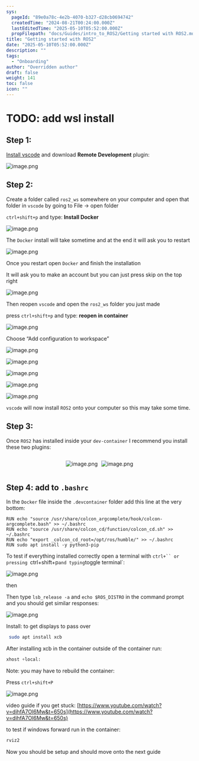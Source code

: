 ```yaml
---
sys:
  pageId: "89e0a78c-4e2b-4070-b327-d28cb0694742"
  createdTime: "2024-08-21T00:24:00.000Z"
  lastEditedTime: "2025-05-10T05:52:00.000Z"
  propFilepath: "docs/Guides/intro_to_ROS2/Getting started with ROS2.md"
title: "Getting started with ROS2"
date: "2025-05-10T05:52:00.000Z"
description: ""
tags:
  - "Onboarding"
author: "Overridden author"
draft: false
weight: 141
toc: false
icon: ""
---
```


# TODO: add wsl install

## Step 1:

[Install vscode](https://code.visualstudio.com/download) and download **Remote Development** plugin:

![image.png](https://prod-files-secure.s3.us-west-2.amazonaws.com/d518164a-d88e-44d1-a4ee-3adb3bd8bce0/efb52993-1881-4a40-b95e-6f020334f022/image.png?X-Amz-Algorithm=AWS4-HMAC-SHA256&X-Amz-Content-Sha256=UNSIGNED-PAYLOAD&X-Amz-Credential=ASIAZI2LB466X7MP5FGF%2F20250620%2Fus-west-2%2Fs3%2Faws4_request&X-Amz-Date=20250620T200939Z&X-Amz-Expires=3600&X-Amz-Security-Token=IQoJb3JpZ2luX2VjENr%2F%2F%2F%2F%2F%2F%2F%2F%2F%2FwEaCXVzLXdlc3QtMiJHMEUCIQCViLwAFw5%2B7YYAnr%2BEgDGJymB%2FNsxcrpyrAzwE7dSFCwIgUFECW4AeUyUO5OCPm3V3B7vUMuShNoFLhOgZvqKLJcMqiAQIw%2F%2F%2F%2F%2F%2F%2F%2F%2F%2F%2FARAAGgw2Mzc0MjMxODM4MDUiDB3hP7rTDJlUjkJyIircA5hsI%2B7XWJVhz3D3BlagAjPEOgp3v4%2BgxHmySrO46mn%2FGSNJjFiw7KBARwN0KoCyxQloLJR4vBI%2FEKCVSAa2Ay98AHWAQEAugEHinO6WIS9%2F8a0yVn7qA%2B84H2XwQukvd5OuPlcII1gP6GY3ED43p2lDcjz4xE7yW3oeVBttFYa%2FxJ4MM%2BZKf5lSF8J%2F%2B0JfNpeG3PwhPIqvXmXAQAV0zWHiScXnkU3mJq752XeiAPrxNJQN9ziQti%2B3qyd9eCKAjcCafANCMDyUQXshNGZWcxAySMV8Y4RNMiqYwo6kku5zSczwMTcTRQPg4tWrK0u2P%2Bt0SwbPKrj4kx5Tv2eyAStP7ypWY8nWtrizqt%2BGxVi%2FzXNpihLIaOs68DeOtU5DniyqJWNIORVtR4E605mzUowJ%2Bi6ntpxs7Qh7zuzgnswuT%2B%2BrdLcdU4IQHp1YEO2%2B6dIpx8Wql2JO6ghavalEAUEnHz69NKLEhjKXfNBbnkoHg9dgD8nm%2Bf56rhIJxmTU8ef7Pd9rVzUuTi1WTNMJDlCQhSdw1KSz2wXKUFLtPrBnpuSxmyfNvtgYfrIxCa4RCjmcWPvzfXVXlt3DO1E7gnYo7cAVgRjd8MfVxdeAm8bZAlivLdK%2FLs76DcajMJ%2By1sIGOqUBR4LxDnbGlsygKQnUkRB4Up3kpX%2B9SZWUaNT5oq4L2y%2B4E54Sr0c1FX0veGzbUoSVrS8jOEr4A29R%2B4LdzvCwTF9hXdzRvhn1R5JHvwdm%2BqmncpKnzmuEO5%2BUopIJwR0oWKMTDNsNMdyerCk0A3W2n6uc7F33WrQ80sPKbco3S1OaV%2FCUOu5T%2BKCSzkn2GyllGaKCDydqQHHMy7T2V%2F7odEaXCJ%2F7&X-Amz-Signature=ca3fd44618b66e675b5a0189cb509268bedda0015f5c5d71b9084bb15914e854&X-Amz-SignedHeaders=host&x-amz-checksum-mode=ENABLED&x-id=GetObject)

## Step 2:

Create a folder called `ros2_ws` somewhere on your computer and open that folder in `vscode` by going to File → open folder 

`ctrl+shift+p` and type: **Install Docker**

![image.png](https://prod-files-secure.s3.us-west-2.amazonaws.com/d518164a-d88e-44d1-a4ee-3adb3bd8bce0/2269dc0e-1cd5-47ff-bceb-c04ad9b2eab0/image.png?X-Amz-Algorithm=AWS4-HMAC-SHA256&X-Amz-Content-Sha256=UNSIGNED-PAYLOAD&X-Amz-Credential=ASIAZI2LB466X7MP5FGF%2F20250620%2Fus-west-2%2Fs3%2Faws4_request&X-Amz-Date=20250620T200939Z&X-Amz-Expires=3600&X-Amz-Security-Token=IQoJb3JpZ2luX2VjENr%2F%2F%2F%2F%2F%2F%2F%2F%2F%2FwEaCXVzLXdlc3QtMiJHMEUCIQCViLwAFw5%2B7YYAnr%2BEgDGJymB%2FNsxcrpyrAzwE7dSFCwIgUFECW4AeUyUO5OCPm3V3B7vUMuShNoFLhOgZvqKLJcMqiAQIw%2F%2F%2F%2F%2F%2F%2F%2F%2F%2F%2FARAAGgw2Mzc0MjMxODM4MDUiDB3hP7rTDJlUjkJyIircA5hsI%2B7XWJVhz3D3BlagAjPEOgp3v4%2BgxHmySrO46mn%2FGSNJjFiw7KBARwN0KoCyxQloLJR4vBI%2FEKCVSAa2Ay98AHWAQEAugEHinO6WIS9%2F8a0yVn7qA%2B84H2XwQukvd5OuPlcII1gP6GY3ED43p2lDcjz4xE7yW3oeVBttFYa%2FxJ4MM%2BZKf5lSF8J%2F%2B0JfNpeG3PwhPIqvXmXAQAV0zWHiScXnkU3mJq752XeiAPrxNJQN9ziQti%2B3qyd9eCKAjcCafANCMDyUQXshNGZWcxAySMV8Y4RNMiqYwo6kku5zSczwMTcTRQPg4tWrK0u2P%2Bt0SwbPKrj4kx5Tv2eyAStP7ypWY8nWtrizqt%2BGxVi%2FzXNpihLIaOs68DeOtU5DniyqJWNIORVtR4E605mzUowJ%2Bi6ntpxs7Qh7zuzgnswuT%2B%2BrdLcdU4IQHp1YEO2%2B6dIpx8Wql2JO6ghavalEAUEnHz69NKLEhjKXfNBbnkoHg9dgD8nm%2Bf56rhIJxmTU8ef7Pd9rVzUuTi1WTNMJDlCQhSdw1KSz2wXKUFLtPrBnpuSxmyfNvtgYfrIxCa4RCjmcWPvzfXVXlt3DO1E7gnYo7cAVgRjd8MfVxdeAm8bZAlivLdK%2FLs76DcajMJ%2By1sIGOqUBR4LxDnbGlsygKQnUkRB4Up3kpX%2B9SZWUaNT5oq4L2y%2B4E54Sr0c1FX0veGzbUoSVrS8jOEr4A29R%2B4LdzvCwTF9hXdzRvhn1R5JHvwdm%2BqmncpKnzmuEO5%2BUopIJwR0oWKMTDNsNMdyerCk0A3W2n6uc7F33WrQ80sPKbco3S1OaV%2FCUOu5T%2BKCSzkn2GyllGaKCDydqQHHMy7T2V%2F7odEaXCJ%2F7&X-Amz-Signature=b9a8ddf7841c173edb5a7251365fbe813db88e8feeae6e2247396ff8e2e6c5d6&X-Amz-SignedHeaders=host&x-amz-checksum-mode=ENABLED&x-id=GetObject)

The `Docker` install will take sometime and at the end it will ask you to restart

![image.png](https://prod-files-secure.s3.us-west-2.amazonaws.com/d518164a-d88e-44d1-a4ee-3adb3bd8bce0/ed233f78-be33-4b1f-b89c-9c346c0e961e/image.png?X-Amz-Algorithm=AWS4-HMAC-SHA256&X-Amz-Content-Sha256=UNSIGNED-PAYLOAD&X-Amz-Credential=ASIAZI2LB466X7MP5FGF%2F20250620%2Fus-west-2%2Fs3%2Faws4_request&X-Amz-Date=20250620T200939Z&X-Amz-Expires=3600&X-Amz-Security-Token=IQoJb3JpZ2luX2VjENr%2F%2F%2F%2F%2F%2F%2F%2F%2F%2FwEaCXVzLXdlc3QtMiJHMEUCIQCViLwAFw5%2B7YYAnr%2BEgDGJymB%2FNsxcrpyrAzwE7dSFCwIgUFECW4AeUyUO5OCPm3V3B7vUMuShNoFLhOgZvqKLJcMqiAQIw%2F%2F%2F%2F%2F%2F%2F%2F%2F%2F%2FARAAGgw2Mzc0MjMxODM4MDUiDB3hP7rTDJlUjkJyIircA5hsI%2B7XWJVhz3D3BlagAjPEOgp3v4%2BgxHmySrO46mn%2FGSNJjFiw7KBARwN0KoCyxQloLJR4vBI%2FEKCVSAa2Ay98AHWAQEAugEHinO6WIS9%2F8a0yVn7qA%2B84H2XwQukvd5OuPlcII1gP6GY3ED43p2lDcjz4xE7yW3oeVBttFYa%2FxJ4MM%2BZKf5lSF8J%2F%2B0JfNpeG3PwhPIqvXmXAQAV0zWHiScXnkU3mJq752XeiAPrxNJQN9ziQti%2B3qyd9eCKAjcCafANCMDyUQXshNGZWcxAySMV8Y4RNMiqYwo6kku5zSczwMTcTRQPg4tWrK0u2P%2Bt0SwbPKrj4kx5Tv2eyAStP7ypWY8nWtrizqt%2BGxVi%2FzXNpihLIaOs68DeOtU5DniyqJWNIORVtR4E605mzUowJ%2Bi6ntpxs7Qh7zuzgnswuT%2B%2BrdLcdU4IQHp1YEO2%2B6dIpx8Wql2JO6ghavalEAUEnHz69NKLEhjKXfNBbnkoHg9dgD8nm%2Bf56rhIJxmTU8ef7Pd9rVzUuTi1WTNMJDlCQhSdw1KSz2wXKUFLtPrBnpuSxmyfNvtgYfrIxCa4RCjmcWPvzfXVXlt3DO1E7gnYo7cAVgRjd8MfVxdeAm8bZAlivLdK%2FLs76DcajMJ%2By1sIGOqUBR4LxDnbGlsygKQnUkRB4Up3kpX%2B9SZWUaNT5oq4L2y%2B4E54Sr0c1FX0veGzbUoSVrS8jOEr4A29R%2B4LdzvCwTF9hXdzRvhn1R5JHvwdm%2BqmncpKnzmuEO5%2BUopIJwR0oWKMTDNsNMdyerCk0A3W2n6uc7F33WrQ80sPKbco3S1OaV%2FCUOu5T%2BKCSzkn2GyllGaKCDydqQHHMy7T2V%2F7odEaXCJ%2F7&X-Amz-Signature=b1ffe939ce4cf8162a024e2e16d90efbc54ee9445242a8b214a0a130082dc6da&X-Amz-SignedHeaders=host&x-amz-checksum-mode=ENABLED&x-id=GetObject)

Once you restart open `Docker` and finish the installation

It will ask you to make an account but you can just press skip on the top right

![image.png](https://prod-files-secure.s3.us-west-2.amazonaws.com/d518164a-d88e-44d1-a4ee-3adb3bd8bce0/21010ad9-1659-4fd9-9f59-9932a09b2a3d/image.png?X-Amz-Algorithm=AWS4-HMAC-SHA256&X-Amz-Content-Sha256=UNSIGNED-PAYLOAD&X-Amz-Credential=ASIAZI2LB466X7MP5FGF%2F20250620%2Fus-west-2%2Fs3%2Faws4_request&X-Amz-Date=20250620T200939Z&X-Amz-Expires=3600&X-Amz-Security-Token=IQoJb3JpZ2luX2VjENr%2F%2F%2F%2F%2F%2F%2F%2F%2F%2FwEaCXVzLXdlc3QtMiJHMEUCIQCViLwAFw5%2B7YYAnr%2BEgDGJymB%2FNsxcrpyrAzwE7dSFCwIgUFECW4AeUyUO5OCPm3V3B7vUMuShNoFLhOgZvqKLJcMqiAQIw%2F%2F%2F%2F%2F%2F%2F%2F%2F%2F%2FARAAGgw2Mzc0MjMxODM4MDUiDB3hP7rTDJlUjkJyIircA5hsI%2B7XWJVhz3D3BlagAjPEOgp3v4%2BgxHmySrO46mn%2FGSNJjFiw7KBARwN0KoCyxQloLJR4vBI%2FEKCVSAa2Ay98AHWAQEAugEHinO6WIS9%2F8a0yVn7qA%2B84H2XwQukvd5OuPlcII1gP6GY3ED43p2lDcjz4xE7yW3oeVBttFYa%2FxJ4MM%2BZKf5lSF8J%2F%2B0JfNpeG3PwhPIqvXmXAQAV0zWHiScXnkU3mJq752XeiAPrxNJQN9ziQti%2B3qyd9eCKAjcCafANCMDyUQXshNGZWcxAySMV8Y4RNMiqYwo6kku5zSczwMTcTRQPg4tWrK0u2P%2Bt0SwbPKrj4kx5Tv2eyAStP7ypWY8nWtrizqt%2BGxVi%2FzXNpihLIaOs68DeOtU5DniyqJWNIORVtR4E605mzUowJ%2Bi6ntpxs7Qh7zuzgnswuT%2B%2BrdLcdU4IQHp1YEO2%2B6dIpx8Wql2JO6ghavalEAUEnHz69NKLEhjKXfNBbnkoHg9dgD8nm%2Bf56rhIJxmTU8ef7Pd9rVzUuTi1WTNMJDlCQhSdw1KSz2wXKUFLtPrBnpuSxmyfNvtgYfrIxCa4RCjmcWPvzfXVXlt3DO1E7gnYo7cAVgRjd8MfVxdeAm8bZAlivLdK%2FLs76DcajMJ%2By1sIGOqUBR4LxDnbGlsygKQnUkRB4Up3kpX%2B9SZWUaNT5oq4L2y%2B4E54Sr0c1FX0veGzbUoSVrS8jOEr4A29R%2B4LdzvCwTF9hXdzRvhn1R5JHvwdm%2BqmncpKnzmuEO5%2BUopIJwR0oWKMTDNsNMdyerCk0A3W2n6uc7F33WrQ80sPKbco3S1OaV%2FCUOu5T%2BKCSzkn2GyllGaKCDydqQHHMy7T2V%2F7odEaXCJ%2F7&X-Amz-Signature=3304fe89c50fd5f1b2bda806e55772572ea5f77fa06fe34fa0b973eb6d0e35e2&X-Amz-SignedHeaders=host&x-amz-checksum-mode=ENABLED&x-id=GetObject)

Then reopen `vscode` and open the `ros2_ws` folder you just made

press `ctrl+shift+p` and type: **reopen in container**

![image.png](https://prod-files-secure.s3.us-west-2.amazonaws.com/d518164a-d88e-44d1-a4ee-3adb3bd8bce0/4e93b8c2-41ad-488c-8095-c74205196118/image.png?X-Amz-Algorithm=AWS4-HMAC-SHA256&X-Amz-Content-Sha256=UNSIGNED-PAYLOAD&X-Amz-Credential=ASIAZI2LB466X7MP5FGF%2F20250620%2Fus-west-2%2Fs3%2Faws4_request&X-Amz-Date=20250620T200939Z&X-Amz-Expires=3600&X-Amz-Security-Token=IQoJb3JpZ2luX2VjENr%2F%2F%2F%2F%2F%2F%2F%2F%2F%2FwEaCXVzLXdlc3QtMiJHMEUCIQCViLwAFw5%2B7YYAnr%2BEgDGJymB%2FNsxcrpyrAzwE7dSFCwIgUFECW4AeUyUO5OCPm3V3B7vUMuShNoFLhOgZvqKLJcMqiAQIw%2F%2F%2F%2F%2F%2F%2F%2F%2F%2F%2FARAAGgw2Mzc0MjMxODM4MDUiDB3hP7rTDJlUjkJyIircA5hsI%2B7XWJVhz3D3BlagAjPEOgp3v4%2BgxHmySrO46mn%2FGSNJjFiw7KBARwN0KoCyxQloLJR4vBI%2FEKCVSAa2Ay98AHWAQEAugEHinO6WIS9%2F8a0yVn7qA%2B84H2XwQukvd5OuPlcII1gP6GY3ED43p2lDcjz4xE7yW3oeVBttFYa%2FxJ4MM%2BZKf5lSF8J%2F%2B0JfNpeG3PwhPIqvXmXAQAV0zWHiScXnkU3mJq752XeiAPrxNJQN9ziQti%2B3qyd9eCKAjcCafANCMDyUQXshNGZWcxAySMV8Y4RNMiqYwo6kku5zSczwMTcTRQPg4tWrK0u2P%2Bt0SwbPKrj4kx5Tv2eyAStP7ypWY8nWtrizqt%2BGxVi%2FzXNpihLIaOs68DeOtU5DniyqJWNIORVtR4E605mzUowJ%2Bi6ntpxs7Qh7zuzgnswuT%2B%2BrdLcdU4IQHp1YEO2%2B6dIpx8Wql2JO6ghavalEAUEnHz69NKLEhjKXfNBbnkoHg9dgD8nm%2Bf56rhIJxmTU8ef7Pd9rVzUuTi1WTNMJDlCQhSdw1KSz2wXKUFLtPrBnpuSxmyfNvtgYfrIxCa4RCjmcWPvzfXVXlt3DO1E7gnYo7cAVgRjd8MfVxdeAm8bZAlivLdK%2FLs76DcajMJ%2By1sIGOqUBR4LxDnbGlsygKQnUkRB4Up3kpX%2B9SZWUaNT5oq4L2y%2B4E54Sr0c1FX0veGzbUoSVrS8jOEr4A29R%2B4LdzvCwTF9hXdzRvhn1R5JHvwdm%2BqmncpKnzmuEO5%2BUopIJwR0oWKMTDNsNMdyerCk0A3W2n6uc7F33WrQ80sPKbco3S1OaV%2FCUOu5T%2BKCSzkn2GyllGaKCDydqQHHMy7T2V%2F7odEaXCJ%2F7&X-Amz-Signature=67299f4c83549e48d1dd2c2ffa0ab28aa6e241cff4d1a76378abee7be78844db&X-Amz-SignedHeaders=host&x-amz-checksum-mode=ENABLED&x-id=GetObject)

Choose “Add configuration to workspace”

![image.png](https://prod-files-secure.s3.us-west-2.amazonaws.com/d518164a-d88e-44d1-a4ee-3adb3bd8bce0/9560b282-5060-4989-ba37-97e7b2c22476/image.png?X-Amz-Algorithm=AWS4-HMAC-SHA256&X-Amz-Content-Sha256=UNSIGNED-PAYLOAD&X-Amz-Credential=ASIAZI2LB466X7MP5FGF%2F20250620%2Fus-west-2%2Fs3%2Faws4_request&X-Amz-Date=20250620T200939Z&X-Amz-Expires=3600&X-Amz-Security-Token=IQoJb3JpZ2luX2VjENr%2F%2F%2F%2F%2F%2F%2F%2F%2F%2FwEaCXVzLXdlc3QtMiJHMEUCIQCViLwAFw5%2B7YYAnr%2BEgDGJymB%2FNsxcrpyrAzwE7dSFCwIgUFECW4AeUyUO5OCPm3V3B7vUMuShNoFLhOgZvqKLJcMqiAQIw%2F%2F%2F%2F%2F%2F%2F%2F%2F%2F%2FARAAGgw2Mzc0MjMxODM4MDUiDB3hP7rTDJlUjkJyIircA5hsI%2B7XWJVhz3D3BlagAjPEOgp3v4%2BgxHmySrO46mn%2FGSNJjFiw7KBARwN0KoCyxQloLJR4vBI%2FEKCVSAa2Ay98AHWAQEAugEHinO6WIS9%2F8a0yVn7qA%2B84H2XwQukvd5OuPlcII1gP6GY3ED43p2lDcjz4xE7yW3oeVBttFYa%2FxJ4MM%2BZKf5lSF8J%2F%2B0JfNpeG3PwhPIqvXmXAQAV0zWHiScXnkU3mJq752XeiAPrxNJQN9ziQti%2B3qyd9eCKAjcCafANCMDyUQXshNGZWcxAySMV8Y4RNMiqYwo6kku5zSczwMTcTRQPg4tWrK0u2P%2Bt0SwbPKrj4kx5Tv2eyAStP7ypWY8nWtrizqt%2BGxVi%2FzXNpihLIaOs68DeOtU5DniyqJWNIORVtR4E605mzUowJ%2Bi6ntpxs7Qh7zuzgnswuT%2B%2BrdLcdU4IQHp1YEO2%2B6dIpx8Wql2JO6ghavalEAUEnHz69NKLEhjKXfNBbnkoHg9dgD8nm%2Bf56rhIJxmTU8ef7Pd9rVzUuTi1WTNMJDlCQhSdw1KSz2wXKUFLtPrBnpuSxmyfNvtgYfrIxCa4RCjmcWPvzfXVXlt3DO1E7gnYo7cAVgRjd8MfVxdeAm8bZAlivLdK%2FLs76DcajMJ%2By1sIGOqUBR4LxDnbGlsygKQnUkRB4Up3kpX%2B9SZWUaNT5oq4L2y%2B4E54Sr0c1FX0veGzbUoSVrS8jOEr4A29R%2B4LdzvCwTF9hXdzRvhn1R5JHvwdm%2BqmncpKnzmuEO5%2BUopIJwR0oWKMTDNsNMdyerCk0A3W2n6uc7F33WrQ80sPKbco3S1OaV%2FCUOu5T%2BKCSzkn2GyllGaKCDydqQHHMy7T2V%2F7odEaXCJ%2F7&X-Amz-Signature=a4f899a78275ad496453661d6e1854b3877fcd47ed99ea30e91823ceee315570&X-Amz-SignedHeaders=host&x-amz-checksum-mode=ENABLED&x-id=GetObject)

![image.png](https://prod-files-secure.s3.us-west-2.amazonaws.com/d518164a-d88e-44d1-a4ee-3adb3bd8bce0/2ee63f81-886b-48e8-a553-dc6e5eac99e4/image.png?X-Amz-Algorithm=AWS4-HMAC-SHA256&X-Amz-Content-Sha256=UNSIGNED-PAYLOAD&X-Amz-Credential=ASIAZI2LB466X7MP5FGF%2F20250620%2Fus-west-2%2Fs3%2Faws4_request&X-Amz-Date=20250620T200939Z&X-Amz-Expires=3600&X-Amz-Security-Token=IQoJb3JpZ2luX2VjENr%2F%2F%2F%2F%2F%2F%2F%2F%2F%2FwEaCXVzLXdlc3QtMiJHMEUCIQCViLwAFw5%2B7YYAnr%2BEgDGJymB%2FNsxcrpyrAzwE7dSFCwIgUFECW4AeUyUO5OCPm3V3B7vUMuShNoFLhOgZvqKLJcMqiAQIw%2F%2F%2F%2F%2F%2F%2F%2F%2F%2F%2FARAAGgw2Mzc0MjMxODM4MDUiDB3hP7rTDJlUjkJyIircA5hsI%2B7XWJVhz3D3BlagAjPEOgp3v4%2BgxHmySrO46mn%2FGSNJjFiw7KBARwN0KoCyxQloLJR4vBI%2FEKCVSAa2Ay98AHWAQEAugEHinO6WIS9%2F8a0yVn7qA%2B84H2XwQukvd5OuPlcII1gP6GY3ED43p2lDcjz4xE7yW3oeVBttFYa%2FxJ4MM%2BZKf5lSF8J%2F%2B0JfNpeG3PwhPIqvXmXAQAV0zWHiScXnkU3mJq752XeiAPrxNJQN9ziQti%2B3qyd9eCKAjcCafANCMDyUQXshNGZWcxAySMV8Y4RNMiqYwo6kku5zSczwMTcTRQPg4tWrK0u2P%2Bt0SwbPKrj4kx5Tv2eyAStP7ypWY8nWtrizqt%2BGxVi%2FzXNpihLIaOs68DeOtU5DniyqJWNIORVtR4E605mzUowJ%2Bi6ntpxs7Qh7zuzgnswuT%2B%2BrdLcdU4IQHp1YEO2%2B6dIpx8Wql2JO6ghavalEAUEnHz69NKLEhjKXfNBbnkoHg9dgD8nm%2Bf56rhIJxmTU8ef7Pd9rVzUuTi1WTNMJDlCQhSdw1KSz2wXKUFLtPrBnpuSxmyfNvtgYfrIxCa4RCjmcWPvzfXVXlt3DO1E7gnYo7cAVgRjd8MfVxdeAm8bZAlivLdK%2FLs76DcajMJ%2By1sIGOqUBR4LxDnbGlsygKQnUkRB4Up3kpX%2B9SZWUaNT5oq4L2y%2B4E54Sr0c1FX0veGzbUoSVrS8jOEr4A29R%2B4LdzvCwTF9hXdzRvhn1R5JHvwdm%2BqmncpKnzmuEO5%2BUopIJwR0oWKMTDNsNMdyerCk0A3W2n6uc7F33WrQ80sPKbco3S1OaV%2FCUOu5T%2BKCSzkn2GyllGaKCDydqQHHMy7T2V%2F7odEaXCJ%2F7&X-Amz-Signature=7170fcee578f401c3b377cc4508a6d205a76927ca5ba610753ae665b80a06276&X-Amz-SignedHeaders=host&x-amz-checksum-mode=ENABLED&x-id=GetObject)

![image.png](https://prod-files-secure.s3.us-west-2.amazonaws.com/d518164a-d88e-44d1-a4ee-3adb3bd8bce0/ae1580b2-b048-407e-aed9-b584224a7a04/image.png?X-Amz-Algorithm=AWS4-HMAC-SHA256&X-Amz-Content-Sha256=UNSIGNED-PAYLOAD&X-Amz-Credential=ASIAZI2LB466X7MP5FGF%2F20250620%2Fus-west-2%2Fs3%2Faws4_request&X-Amz-Date=20250620T200939Z&X-Amz-Expires=3600&X-Amz-Security-Token=IQoJb3JpZ2luX2VjENr%2F%2F%2F%2F%2F%2F%2F%2F%2F%2FwEaCXVzLXdlc3QtMiJHMEUCIQCViLwAFw5%2B7YYAnr%2BEgDGJymB%2FNsxcrpyrAzwE7dSFCwIgUFECW4AeUyUO5OCPm3V3B7vUMuShNoFLhOgZvqKLJcMqiAQIw%2F%2F%2F%2F%2F%2F%2F%2F%2F%2F%2FARAAGgw2Mzc0MjMxODM4MDUiDB3hP7rTDJlUjkJyIircA5hsI%2B7XWJVhz3D3BlagAjPEOgp3v4%2BgxHmySrO46mn%2FGSNJjFiw7KBARwN0KoCyxQloLJR4vBI%2FEKCVSAa2Ay98AHWAQEAugEHinO6WIS9%2F8a0yVn7qA%2B84H2XwQukvd5OuPlcII1gP6GY3ED43p2lDcjz4xE7yW3oeVBttFYa%2FxJ4MM%2BZKf5lSF8J%2F%2B0JfNpeG3PwhPIqvXmXAQAV0zWHiScXnkU3mJq752XeiAPrxNJQN9ziQti%2B3qyd9eCKAjcCafANCMDyUQXshNGZWcxAySMV8Y4RNMiqYwo6kku5zSczwMTcTRQPg4tWrK0u2P%2Bt0SwbPKrj4kx5Tv2eyAStP7ypWY8nWtrizqt%2BGxVi%2FzXNpihLIaOs68DeOtU5DniyqJWNIORVtR4E605mzUowJ%2Bi6ntpxs7Qh7zuzgnswuT%2B%2BrdLcdU4IQHp1YEO2%2B6dIpx8Wql2JO6ghavalEAUEnHz69NKLEhjKXfNBbnkoHg9dgD8nm%2Bf56rhIJxmTU8ef7Pd9rVzUuTi1WTNMJDlCQhSdw1KSz2wXKUFLtPrBnpuSxmyfNvtgYfrIxCa4RCjmcWPvzfXVXlt3DO1E7gnYo7cAVgRjd8MfVxdeAm8bZAlivLdK%2FLs76DcajMJ%2By1sIGOqUBR4LxDnbGlsygKQnUkRB4Up3kpX%2B9SZWUaNT5oq4L2y%2B4E54Sr0c1FX0veGzbUoSVrS8jOEr4A29R%2B4LdzvCwTF9hXdzRvhn1R5JHvwdm%2BqmncpKnzmuEO5%2BUopIJwR0oWKMTDNsNMdyerCk0A3W2n6uc7F33WrQ80sPKbco3S1OaV%2FCUOu5T%2BKCSzkn2GyllGaKCDydqQHHMy7T2V%2F7odEaXCJ%2F7&X-Amz-Signature=c0c7b94fcf6904dd36f6983e05054bc8393bb2fa421f16c1109370250240f0cf&X-Amz-SignedHeaders=host&x-amz-checksum-mode=ENABLED&x-id=GetObject)

![image.png](https://prod-files-secure.s3.us-west-2.amazonaws.com/d518164a-d88e-44d1-a4ee-3adb3bd8bce0/53255b28-f75e-430f-b9e3-c0ac8577e42b/image.png?X-Amz-Algorithm=AWS4-HMAC-SHA256&X-Amz-Content-Sha256=UNSIGNED-PAYLOAD&X-Amz-Credential=ASIAZI2LB466X7MP5FGF%2F20250620%2Fus-west-2%2Fs3%2Faws4_request&X-Amz-Date=20250620T200939Z&X-Amz-Expires=3600&X-Amz-Security-Token=IQoJb3JpZ2luX2VjENr%2F%2F%2F%2F%2F%2F%2F%2F%2F%2FwEaCXVzLXdlc3QtMiJHMEUCIQCViLwAFw5%2B7YYAnr%2BEgDGJymB%2FNsxcrpyrAzwE7dSFCwIgUFECW4AeUyUO5OCPm3V3B7vUMuShNoFLhOgZvqKLJcMqiAQIw%2F%2F%2F%2F%2F%2F%2F%2F%2F%2F%2FARAAGgw2Mzc0MjMxODM4MDUiDB3hP7rTDJlUjkJyIircA5hsI%2B7XWJVhz3D3BlagAjPEOgp3v4%2BgxHmySrO46mn%2FGSNJjFiw7KBARwN0KoCyxQloLJR4vBI%2FEKCVSAa2Ay98AHWAQEAugEHinO6WIS9%2F8a0yVn7qA%2B84H2XwQukvd5OuPlcII1gP6GY3ED43p2lDcjz4xE7yW3oeVBttFYa%2FxJ4MM%2BZKf5lSF8J%2F%2B0JfNpeG3PwhPIqvXmXAQAV0zWHiScXnkU3mJq752XeiAPrxNJQN9ziQti%2B3qyd9eCKAjcCafANCMDyUQXshNGZWcxAySMV8Y4RNMiqYwo6kku5zSczwMTcTRQPg4tWrK0u2P%2Bt0SwbPKrj4kx5Tv2eyAStP7ypWY8nWtrizqt%2BGxVi%2FzXNpihLIaOs68DeOtU5DniyqJWNIORVtR4E605mzUowJ%2Bi6ntpxs7Qh7zuzgnswuT%2B%2BrdLcdU4IQHp1YEO2%2B6dIpx8Wql2JO6ghavalEAUEnHz69NKLEhjKXfNBbnkoHg9dgD8nm%2Bf56rhIJxmTU8ef7Pd9rVzUuTi1WTNMJDlCQhSdw1KSz2wXKUFLtPrBnpuSxmyfNvtgYfrIxCa4RCjmcWPvzfXVXlt3DO1E7gnYo7cAVgRjd8MfVxdeAm8bZAlivLdK%2FLs76DcajMJ%2By1sIGOqUBR4LxDnbGlsygKQnUkRB4Up3kpX%2B9SZWUaNT5oq4L2y%2B4E54Sr0c1FX0veGzbUoSVrS8jOEr4A29R%2B4LdzvCwTF9hXdzRvhn1R5JHvwdm%2BqmncpKnzmuEO5%2BUopIJwR0oWKMTDNsNMdyerCk0A3W2n6uc7F33WrQ80sPKbco3S1OaV%2FCUOu5T%2BKCSzkn2GyllGaKCDydqQHHMy7T2V%2F7odEaXCJ%2F7&X-Amz-Signature=b9490678ca697194ad73dbbacd390a02d3c00c1d00b52d58b5d6d820619cc77f&X-Amz-SignedHeaders=host&x-amz-checksum-mode=ENABLED&x-id=GetObject)

![image.png](https://prod-files-secure.s3.us-west-2.amazonaws.com/d518164a-d88e-44d1-a4ee-3adb3bd8bce0/7c562767-5af9-4ffb-97d1-327bcdf4ee00/image.png?X-Amz-Algorithm=AWS4-HMAC-SHA256&X-Amz-Content-Sha256=UNSIGNED-PAYLOAD&X-Amz-Credential=ASIAZI2LB466X7MP5FGF%2F20250620%2Fus-west-2%2Fs3%2Faws4_request&X-Amz-Date=20250620T200939Z&X-Amz-Expires=3600&X-Amz-Security-Token=IQoJb3JpZ2luX2VjENr%2F%2F%2F%2F%2F%2F%2F%2F%2F%2FwEaCXVzLXdlc3QtMiJHMEUCIQCViLwAFw5%2B7YYAnr%2BEgDGJymB%2FNsxcrpyrAzwE7dSFCwIgUFECW4AeUyUO5OCPm3V3B7vUMuShNoFLhOgZvqKLJcMqiAQIw%2F%2F%2F%2F%2F%2F%2F%2F%2F%2F%2FARAAGgw2Mzc0MjMxODM4MDUiDB3hP7rTDJlUjkJyIircA5hsI%2B7XWJVhz3D3BlagAjPEOgp3v4%2BgxHmySrO46mn%2FGSNJjFiw7KBARwN0KoCyxQloLJR4vBI%2FEKCVSAa2Ay98AHWAQEAugEHinO6WIS9%2F8a0yVn7qA%2B84H2XwQukvd5OuPlcII1gP6GY3ED43p2lDcjz4xE7yW3oeVBttFYa%2FxJ4MM%2BZKf5lSF8J%2F%2B0JfNpeG3PwhPIqvXmXAQAV0zWHiScXnkU3mJq752XeiAPrxNJQN9ziQti%2B3qyd9eCKAjcCafANCMDyUQXshNGZWcxAySMV8Y4RNMiqYwo6kku5zSczwMTcTRQPg4tWrK0u2P%2Bt0SwbPKrj4kx5Tv2eyAStP7ypWY8nWtrizqt%2BGxVi%2FzXNpihLIaOs68DeOtU5DniyqJWNIORVtR4E605mzUowJ%2Bi6ntpxs7Qh7zuzgnswuT%2B%2BrdLcdU4IQHp1YEO2%2B6dIpx8Wql2JO6ghavalEAUEnHz69NKLEhjKXfNBbnkoHg9dgD8nm%2Bf56rhIJxmTU8ef7Pd9rVzUuTi1WTNMJDlCQhSdw1KSz2wXKUFLtPrBnpuSxmyfNvtgYfrIxCa4RCjmcWPvzfXVXlt3DO1E7gnYo7cAVgRjd8MfVxdeAm8bZAlivLdK%2FLs76DcajMJ%2By1sIGOqUBR4LxDnbGlsygKQnUkRB4Up3kpX%2B9SZWUaNT5oq4L2y%2B4E54Sr0c1FX0veGzbUoSVrS8jOEr4A29R%2B4LdzvCwTF9hXdzRvhn1R5JHvwdm%2BqmncpKnzmuEO5%2BUopIJwR0oWKMTDNsNMdyerCk0A3W2n6uc7F33WrQ80sPKbco3S1OaV%2FCUOu5T%2BKCSzkn2GyllGaKCDydqQHHMy7T2V%2F7odEaXCJ%2F7&X-Amz-Signature=07db9d0d2e435f6dc18ebbbdf02e0e9a572b243baa149b0523f27f0856109129&X-Amz-SignedHeaders=host&x-amz-checksum-mode=ENABLED&x-id=GetObject)

`vscode` will now install `ROS2` onto your computer so this may take some time.

## Step 3:

Once `ROS2` has installed inside your `dev-container` I recommend you install these two plugins:

<div style="display: flex;flex-direction: row; column-gap:10px; max-width: 630px;justify-content: center;">
<div>

![image.png](https://prod-files-secure.s3.us-west-2.amazonaws.com/d518164a-d88e-44d1-a4ee-3adb3bd8bce0/3fc3d550-5a54-4ba1-ba6b-faa01cdb7369/image.png?X-Amz-Algorithm=AWS4-HMAC-SHA256&X-Amz-Content-Sha256=UNSIGNED-PAYLOAD&X-Amz-Credential=ASIAZI2LB46646MXFCHB%2F20250620%2Fus-west-2%2Fs3%2Faws4_request&X-Amz-Date=20250620T200941Z&X-Amz-Expires=3600&X-Amz-Security-Token=IQoJb3JpZ2luX2VjENr%2F%2F%2F%2F%2F%2F%2F%2F%2F%2FwEaCXVzLXdlc3QtMiJHMEUCIEbOtBBfW8zyyAkcj4cKpiDL9k9Sl2mGD0kRYrVLZx5dAiEAmGLawjDiaLtgRNA7IDwrzy43hhuiDU6t073K08405LwqiAQIwv%2F%2F%2F%2F%2F%2F%2F%2F%2F%2FARAAGgw2Mzc0MjMxODM4MDUiDESy8d3IRmktMpgbxircA4OxlMLbvRfxBm1DXZD7hNJqJZcv9Cl2zq6BWm2w2JEupt5fyzsdpgDyJ37UWsblSxbZuau%2Fq2xcUic0T5ohcygkJEiX8%2B8ryVEjZsz2NOfFloIbpCfIxiphr%2FRVoEwqQupi3LWgdJKWh%2FIgzf1b%2FnU1VvxHTvMRTEIi2lEBMdbaMqGtyYvj2k3SPqg3Gx0kfn8mdKhnkR9H7ijqCOc%2BOUqWGfFQaNaSc1wPjurlGC2im6iBdmxo6Ib9tncVsNHEq6IvT17osLJGCEhKs2LKuTuK662FxOAN8lYBoF7ueSCVpxwHopAuBQJG9fw8PBty2FflAt%2FjnEeTqvWFQ6jvClPkXywHUWt7EYDoYO3hh7oC0IqIgWhIZa048dkjDC9GzYaCHkIYq3vcZC%2BR%2B1%2FdwaK5HayA%2FRT8HPxoPP8bfw0Z6NnkXBw8Ys%2Bz0pPbWoz%2FBEHZ12rYl7E2%2Fg9TR1i6Y6IJll4gnkbYRH7Ij1TNcwCf%2BrLxIC%2BoREiOntmnocCVCVRJXsOsyT%2BKDjeO3inE0dbRcjqo2NhZhSaL98ecDurKaNBSuKSWRVlsCNq2S6ktfAmFFCMX5Wvq3iCJIfoBSBhS1RnsfiSj1xJ1QQWz1%2BLz2%2FyGZhslbNzMPT6xMIiy1sIGOqUBzTyog%2FJXr0bCZm2i2Fn60MiK%2FLtq7b0GZiuJovXGJY%2B9y%2F5duEcZbiktG2xWrGSELbrhZFQ7sXOdguBOHA7wSb6VuSDGRNasKSd047fuXp9HhzMaehpAgoaCD0Ww7lrxDdEQCrOfhVe70I4bR3tIcysiWDoVnDoy9ZCRTU%2FIhKiasop3WsE2qCHzJM9Ri8YJ%2BqiXR%2BrfnoQEWUtgK33gsh4PkL1L&X-Amz-Signature=1f1a9d92a0831fbdf6d7170e8681f3efb448fda418fd1acf56ce9b0eb77b50e4&X-Amz-SignedHeaders=host&x-amz-checksum-mode=ENABLED&x-id=GetObject)

</div>
<div>

![image.png](https://prod-files-secure.s3.us-west-2.amazonaws.com/d518164a-d88e-44d1-a4ee-3adb3bd8bce0/d994cc66-13c2-4093-a5a3-f84cf4601a82/image.png?X-Amz-Algorithm=AWS4-HMAC-SHA256&X-Amz-Content-Sha256=UNSIGNED-PAYLOAD&X-Amz-Credential=ASIAZI2LB46673Q5BCUW%2F20250620%2Fus-west-2%2Fs3%2Faws4_request&X-Amz-Date=20250620T200941Z&X-Amz-Expires=3600&X-Amz-Security-Token=IQoJb3JpZ2luX2VjENr%2F%2F%2F%2F%2F%2F%2F%2F%2F%2FwEaCXVzLXdlc3QtMiJHMEUCIQCE3zoZf6Hcx13ETrC5B8bkN8WV%2BbLFY42XIxeFi5KYyQIgLIa5i36y3ip%2FIs95RViNhTyYG32OOtRfgB%2FZdwrvZqoqiAQIwv%2F%2F%2F%2F%2F%2F%2F%2F%2F%2FARAAGgw2Mzc0MjMxODM4MDUiDPdNF0Znn2%2BnBm4TtCrcA%2FUfmlrRIM9IMla%2BwZHZZu48rtLT%2Fg2KNq3ZvNDLhXmUv6BVio%2FV13PvpA%2FbPoOC4l0s%2FJnxxAqZYCG6YN6l90YjhtE4rjcHzdPRXCPhFRTlLlBAWG%2BtzznZAi56OGdOlanDB3aK6UOf%2F7qEnucAWhrDJhdlvdAQ1IS%2Bm0GQRsX3NBgYz1uJchKJEI03sgkxMmKxuFsMc%2FR87GV9P2JlMag6XZl16HYJuzWbmgLec80qATPrpIG2pzclrD%2BpgunUwsqtZeeExsp%2FGzRYvytZT9bmVbjwK6UOGizgamUCs2B%2BpGqnE8JRO8uzhqLqWSjBPjcTZ%2BvLL8nryOJ%2BaHRn%2F2K93mPKRp4NmYAzawslfBszRi%2FXv6%2BYt5901B6saAARtcydon7F%2BHlAOdn3tpKG34RswZyS6BRplrkh0hqim2AEWuDOMAsYQdAuwceRtBfv5fDiXAPUEh%2FG9JPvwF6wxwxuaTo8qBeNG1yEG1HryBkYLf721ClLVJCtlrpq64PHhdgZqQtmATdivfEj9opZGJEvxUpzxTRDG2zS3KFUzW1GIhVEve9HsgUZpOrfrMcykxIo0awgRPp87f5p6LVrYjLsyStyqm1QdI%2FLrX8lQ8QAFlM%2B7G70GJW3u8XzMIiy1sIGOqUBbCGQ5Ely3MIOQGsRfgrRRyU3UBzwbrR8eR1e2eJYydG2uOzJPMt%2FaV1x28uMRTdJYi595vLtmcnhTL84GtyR7tvwxIIAZB1%2BWKQurcyYkTxrRfhpcsd9PfYxnAeW5iqTRv5hV0%2BPDdpYh2MXHk%2BH9EFUI%2FCYxIEzqwf7SKhvrtvssvOV0XYmls6M7MCgY4q5S6G73fHrUHmeUIXaz3cZbLIuVm%2FH&X-Amz-Signature=a46729fdffb680bd7dfcc130a3f0e57a65b44897fec61fe0985146dee01fc52c&X-Amz-SignedHeaders=host&x-amz-checksum-mode=ENABLED&x-id=GetObject)

</div>
</div>

## Step 4: add to `.bashrc`

In the `Docker` file inside the `.devcontainer` folder add this line at the very bottom: 

```docker
RUN echo "source /usr/share/colcon_argcomplete/hook/colcon-argcomplete.bash" >> ~/.bashrc
RUN echo "source /usr/share/colcon_cd/function/colcon_cd.sh" >> ~/.bashrc
RUN echo "export _colcon_cd_root=/opt/ros/humble/" >> ~/.bashrc
RUN sudo apt install -y python3-pip 
```

To test if everything installed correctly open a terminal with `ctrl+`` or pressing `ctrl+shift+p` and typing `toggle terminal`:

![image.png](https://prod-files-secure.s3.us-west-2.amazonaws.com/d518164a-d88e-44d1-a4ee-3adb3bd8bce0/6a4943d8-b04e-4c02-9a58-775f3384d1a5/image.png?X-Amz-Algorithm=AWS4-HMAC-SHA256&X-Amz-Content-Sha256=UNSIGNED-PAYLOAD&X-Amz-Credential=ASIAZI2LB466X7MP5FGF%2F20250620%2Fus-west-2%2Fs3%2Faws4_request&X-Amz-Date=20250620T200939Z&X-Amz-Expires=3600&X-Amz-Security-Token=IQoJb3JpZ2luX2VjENr%2F%2F%2F%2F%2F%2F%2F%2F%2F%2FwEaCXVzLXdlc3QtMiJHMEUCIQCViLwAFw5%2B7YYAnr%2BEgDGJymB%2FNsxcrpyrAzwE7dSFCwIgUFECW4AeUyUO5OCPm3V3B7vUMuShNoFLhOgZvqKLJcMqiAQIw%2F%2F%2F%2F%2F%2F%2F%2F%2F%2F%2FARAAGgw2Mzc0MjMxODM4MDUiDB3hP7rTDJlUjkJyIircA5hsI%2B7XWJVhz3D3BlagAjPEOgp3v4%2BgxHmySrO46mn%2FGSNJjFiw7KBARwN0KoCyxQloLJR4vBI%2FEKCVSAa2Ay98AHWAQEAugEHinO6WIS9%2F8a0yVn7qA%2B84H2XwQukvd5OuPlcII1gP6GY3ED43p2lDcjz4xE7yW3oeVBttFYa%2FxJ4MM%2BZKf5lSF8J%2F%2B0JfNpeG3PwhPIqvXmXAQAV0zWHiScXnkU3mJq752XeiAPrxNJQN9ziQti%2B3qyd9eCKAjcCafANCMDyUQXshNGZWcxAySMV8Y4RNMiqYwo6kku5zSczwMTcTRQPg4tWrK0u2P%2Bt0SwbPKrj4kx5Tv2eyAStP7ypWY8nWtrizqt%2BGxVi%2FzXNpihLIaOs68DeOtU5DniyqJWNIORVtR4E605mzUowJ%2Bi6ntpxs7Qh7zuzgnswuT%2B%2BrdLcdU4IQHp1YEO2%2B6dIpx8Wql2JO6ghavalEAUEnHz69NKLEhjKXfNBbnkoHg9dgD8nm%2Bf56rhIJxmTU8ef7Pd9rVzUuTi1WTNMJDlCQhSdw1KSz2wXKUFLtPrBnpuSxmyfNvtgYfrIxCa4RCjmcWPvzfXVXlt3DO1E7gnYo7cAVgRjd8MfVxdeAm8bZAlivLdK%2FLs76DcajMJ%2By1sIGOqUBR4LxDnbGlsygKQnUkRB4Up3kpX%2B9SZWUaNT5oq4L2y%2B4E54Sr0c1FX0veGzbUoSVrS8jOEr4A29R%2B4LdzvCwTF9hXdzRvhn1R5JHvwdm%2BqmncpKnzmuEO5%2BUopIJwR0oWKMTDNsNMdyerCk0A3W2n6uc7F33WrQ80sPKbco3S1OaV%2FCUOu5T%2BKCSzkn2GyllGaKCDydqQHHMy7T2V%2F7odEaXCJ%2F7&X-Amz-Signature=a10c41c6ba8f9f3432bc610187b779bec19559a9f75718a264525c4659ee17a7&X-Amz-SignedHeaders=host&x-amz-checksum-mode=ENABLED&x-id=GetObject)

then 

Then type `lsb_release -a` and `echo $ROS_DISTRO` in the command prompt and you should get similar responses:

![image.png](https://prod-files-secure.s3.us-west-2.amazonaws.com/d518164a-d88e-44d1-a4ee-3adb3bd8bce0/3e635dec-a805-4e85-8b9e-d000e5b71a4e/image.png?X-Amz-Algorithm=AWS4-HMAC-SHA256&X-Amz-Content-Sha256=UNSIGNED-PAYLOAD&X-Amz-Credential=ASIAZI2LB466X7MP5FGF%2F20250620%2Fus-west-2%2Fs3%2Faws4_request&X-Amz-Date=20250620T200939Z&X-Amz-Expires=3600&X-Amz-Security-Token=IQoJb3JpZ2luX2VjENr%2F%2F%2F%2F%2F%2F%2F%2F%2F%2FwEaCXVzLXdlc3QtMiJHMEUCIQCViLwAFw5%2B7YYAnr%2BEgDGJymB%2FNsxcrpyrAzwE7dSFCwIgUFECW4AeUyUO5OCPm3V3B7vUMuShNoFLhOgZvqKLJcMqiAQIw%2F%2F%2F%2F%2F%2F%2F%2F%2F%2F%2FARAAGgw2Mzc0MjMxODM4MDUiDB3hP7rTDJlUjkJyIircA5hsI%2B7XWJVhz3D3BlagAjPEOgp3v4%2BgxHmySrO46mn%2FGSNJjFiw7KBARwN0KoCyxQloLJR4vBI%2FEKCVSAa2Ay98AHWAQEAugEHinO6WIS9%2F8a0yVn7qA%2B84H2XwQukvd5OuPlcII1gP6GY3ED43p2lDcjz4xE7yW3oeVBttFYa%2FxJ4MM%2BZKf5lSF8J%2F%2B0JfNpeG3PwhPIqvXmXAQAV0zWHiScXnkU3mJq752XeiAPrxNJQN9ziQti%2B3qyd9eCKAjcCafANCMDyUQXshNGZWcxAySMV8Y4RNMiqYwo6kku5zSczwMTcTRQPg4tWrK0u2P%2Bt0SwbPKrj4kx5Tv2eyAStP7ypWY8nWtrizqt%2BGxVi%2FzXNpihLIaOs68DeOtU5DniyqJWNIORVtR4E605mzUowJ%2Bi6ntpxs7Qh7zuzgnswuT%2B%2BrdLcdU4IQHp1YEO2%2B6dIpx8Wql2JO6ghavalEAUEnHz69NKLEhjKXfNBbnkoHg9dgD8nm%2Bf56rhIJxmTU8ef7Pd9rVzUuTi1WTNMJDlCQhSdw1KSz2wXKUFLtPrBnpuSxmyfNvtgYfrIxCa4RCjmcWPvzfXVXlt3DO1E7gnYo7cAVgRjd8MfVxdeAm8bZAlivLdK%2FLs76DcajMJ%2By1sIGOqUBR4LxDnbGlsygKQnUkRB4Up3kpX%2B9SZWUaNT5oq4L2y%2B4E54Sr0c1FX0veGzbUoSVrS8jOEr4A29R%2B4LdzvCwTF9hXdzRvhn1R5JHvwdm%2BqmncpKnzmuEO5%2BUopIJwR0oWKMTDNsNMdyerCk0A3W2n6uc7F33WrQ80sPKbco3S1OaV%2FCUOu5T%2BKCSzkn2GyllGaKCDydqQHHMy7T2V%2F7odEaXCJ%2F7&X-Amz-Signature=bbf92eb8fe6eb4bf05e9529ef078c5ab67271102e74ad3b436d989992285875a&X-Amz-SignedHeaders=host&x-amz-checksum-mode=ENABLED&x-id=GetObject)

Install:  to get displays to pass over

```bash
 sudo apt install xcb
```

After installing xcb in the container outside of the container run:

```python
xhost +local:
```

Note: you may have to rebuild the container:

Press `ctrl+shift+P`

![image.png](https://prod-files-secure.s3.us-west-2.amazonaws.com/d518164a-d88e-44d1-a4ee-3adb3bd8bce0/6c2be660-2618-4c38-9c26-53554f7a0b7b/image.png?X-Amz-Algorithm=AWS4-HMAC-SHA256&X-Amz-Content-Sha256=UNSIGNED-PAYLOAD&X-Amz-Credential=ASIAZI2LB466X7MP5FGF%2F20250620%2Fus-west-2%2Fs3%2Faws4_request&X-Amz-Date=20250620T200939Z&X-Amz-Expires=3600&X-Amz-Security-Token=IQoJb3JpZ2luX2VjENr%2F%2F%2F%2F%2F%2F%2F%2F%2F%2FwEaCXVzLXdlc3QtMiJHMEUCIQCViLwAFw5%2B7YYAnr%2BEgDGJymB%2FNsxcrpyrAzwE7dSFCwIgUFECW4AeUyUO5OCPm3V3B7vUMuShNoFLhOgZvqKLJcMqiAQIw%2F%2F%2F%2F%2F%2F%2F%2F%2F%2F%2FARAAGgw2Mzc0MjMxODM4MDUiDB3hP7rTDJlUjkJyIircA5hsI%2B7XWJVhz3D3BlagAjPEOgp3v4%2BgxHmySrO46mn%2FGSNJjFiw7KBARwN0KoCyxQloLJR4vBI%2FEKCVSAa2Ay98AHWAQEAugEHinO6WIS9%2F8a0yVn7qA%2B84H2XwQukvd5OuPlcII1gP6GY3ED43p2lDcjz4xE7yW3oeVBttFYa%2FxJ4MM%2BZKf5lSF8J%2F%2B0JfNpeG3PwhPIqvXmXAQAV0zWHiScXnkU3mJq752XeiAPrxNJQN9ziQti%2B3qyd9eCKAjcCafANCMDyUQXshNGZWcxAySMV8Y4RNMiqYwo6kku5zSczwMTcTRQPg4tWrK0u2P%2Bt0SwbPKrj4kx5Tv2eyAStP7ypWY8nWtrizqt%2BGxVi%2FzXNpihLIaOs68DeOtU5DniyqJWNIORVtR4E605mzUowJ%2Bi6ntpxs7Qh7zuzgnswuT%2B%2BrdLcdU4IQHp1YEO2%2B6dIpx8Wql2JO6ghavalEAUEnHz69NKLEhjKXfNBbnkoHg9dgD8nm%2Bf56rhIJxmTU8ef7Pd9rVzUuTi1WTNMJDlCQhSdw1KSz2wXKUFLtPrBnpuSxmyfNvtgYfrIxCa4RCjmcWPvzfXVXlt3DO1E7gnYo7cAVgRjd8MfVxdeAm8bZAlivLdK%2FLs76DcajMJ%2By1sIGOqUBR4LxDnbGlsygKQnUkRB4Up3kpX%2B9SZWUaNT5oq4L2y%2B4E54Sr0c1FX0veGzbUoSVrS8jOEr4A29R%2B4LdzvCwTF9hXdzRvhn1R5JHvwdm%2BqmncpKnzmuEO5%2BUopIJwR0oWKMTDNsNMdyerCk0A3W2n6uc7F33WrQ80sPKbco3S1OaV%2FCUOu5T%2BKCSzkn2GyllGaKCDydqQHHMy7T2V%2F7odEaXCJ%2F7&X-Amz-Signature=e52ee367f5a57c62aaf60c4bbd150da4d6840b774a4606a0a325ba04f65399eb&X-Amz-SignedHeaders=host&x-amz-checksum-mode=ENABLED&x-id=GetObject)

video guide if you get stuck: [https://www.youtube.com/watch?v=dihfA7Ol6Mw&t=650s](https://www.youtube.com/watch?v=dihfA7Ol6Mw&t=650s)

to test if windows forward run in the container:

```bash
rviz2
```

Now you should be setup and should move onto the next guide 
